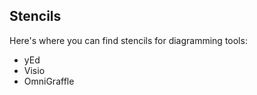 ## Stencils

Here's where you can find stencils for diagramming tools:

 - yEd
 - Visio
 - OmniGraffle


